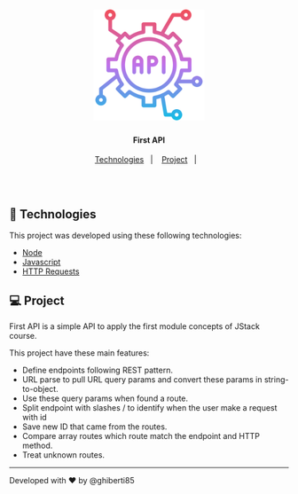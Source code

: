 <h1 align="center">
    <img alt="DevRadar" title="#delicinha" src="logo-api.svg" width="200px" />
</h1>

<h4 align="center">
  First API
</h4>


<p align="center">
  <a href="#rocket-tecnologias">Technologies</a>&nbsp;&nbsp;&nbsp;|&nbsp;&nbsp;&nbsp;
  <a href="#-projeto">Project</a>&nbsp;&nbsp;&nbsp;|&nbsp;&nbsp;&nbsp;
</p>

<br>
<br>

## 🚀  Technologies

This project was developed using these following technologies:

- [Node](https://nodejs.org/en/docs/)
- [Javascript](https://developer.mozilla.org/en-US/docs/Web/JavaScript)
- [HTTP Requests](https://developer.mozilla.org/en-US/docs/Web/HTTP/Methods)

## 💻  Project

First API is a simple API to apply the first module concepts of JStack course.

This project have these main features:

- Define endpoints following REST pattern.
- URL parse to pull URL query params and convert these params in string-to-object.
- Use these query params when found a route.
- Split endpoint with slashes / to identify when the user make a request with id
- Save new ID that came from the routes.
- Compare array routes which route match the endpoint and HTTP method.
- Treat unknown routes.

---

Developed with ♥ by @ghiberti85
